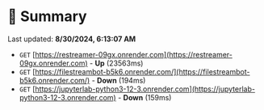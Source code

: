 # 📖 Summary
Last updated: **8/30/2024, 6:13:07 AM**

- `GET` [https://restreamer-09gx.onrender.com](https://restreamer-09gx.onrender.com) - **Up** (23563ms)
- `GET` [https://filestreambot-b5k6.onrender.com/](https://filestreambot-b5k6.onrender.com/) - **Down** (194ms)
- `GET` [https://jupyterlab-python3-12-3.onrender.com](https://jupyterlab-python3-12-3.onrender.com) - **Down** (159ms)
